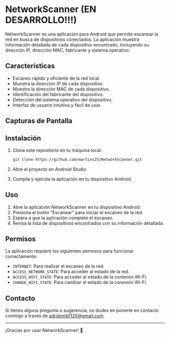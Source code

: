# NetworkScanner (EN DESARROLLO!!!)

NetworkScanner es una aplicación para Android que permite escanear la red en busca de dispositivos conectados. La aplicación muestra información detallada de cada dispositivo encontrado, incluyendo su dirección IP, dirección MAC, fabricante y sistema operativo.

## Características

- Escaneo rápido y eficiente de la red local.
- Muestra la dirección IP de cada dispositivo.
- Muestra la dirección MAC de cada dispositivo.
- Identificación del fabricante del dispositivo.
- Detección del sistema operativo del dispositivo.
- Interfaz de usuario intuitiva y fácil de usar.

## Capturas de Pantalla



## Instalación

1. Clona este repositorio en tu máquina local:
    ```bash
    git clone https://github.com/martins25/NetworkScanner.git
    ```

2. Abre el proyecto en Android Studio.

3. Compila y ejecuta la aplicación en tu dispositivo Android.

## Uso

1. Abre la aplicación NetworkScanner en tu dispositivo Android.
2. Presiona el botón "Escanear" para iniciar el escaneo de la red.
3. Espera a que la aplicación complete el escaneo.
4. Revisa la lista de dispositivos encontrados con su información detallada.

## Permisos

La aplicación requiere los siguientes permisos para funcionar correctamente:

- `INTERNET`: Para realizar el escaneo de la red.
- `ACCESS_NETWORK_STATE`: Para acceder al estado de la red.
- `ACCESS_WIFI_STATE`: Para acceder al estado de la conexión Wi-Fi.
- `CHANGE_WIFI_STATE`: Para cambiar el estado de la conexión Wi-Fi.


## Contacto

Si tienes alguna pregunta o sugerencia, no dudes en ponerte en contacto conmigo a través de [adrianmb1125@gmail.com](mailto:adrianmb1125@gmail.com).

---

¡Gracias por usar NetworkScanner! 🚀
